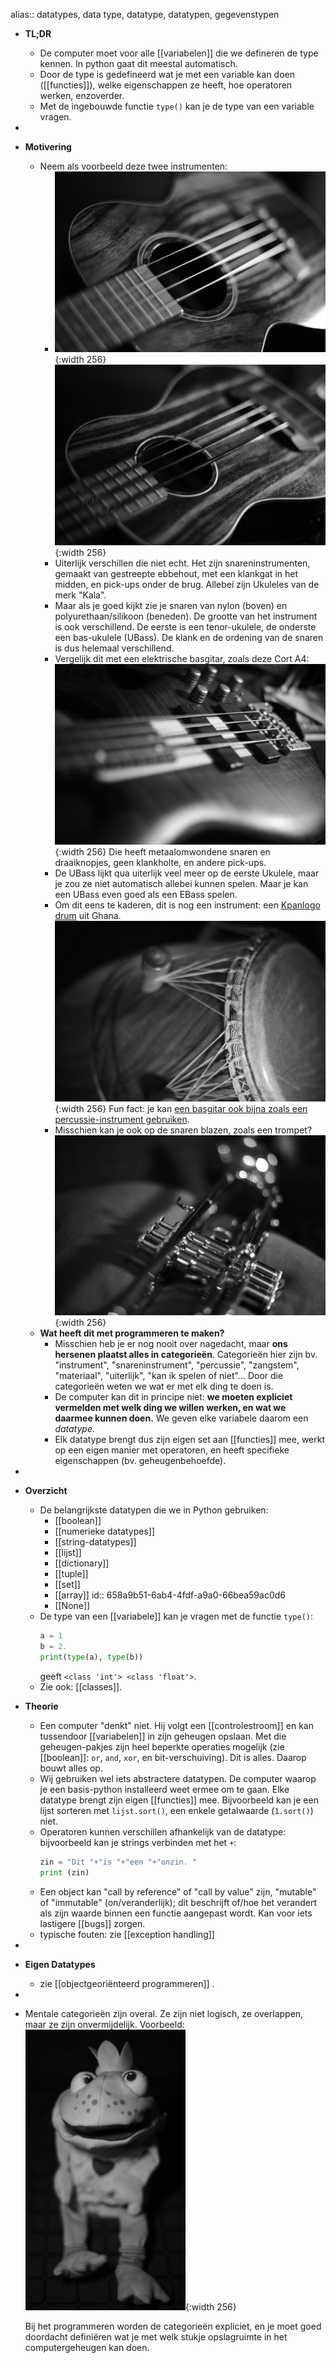 alias:: datatypes, data type, datatype, datatypen, gegevenstypen

- **TL;DR**
	- De computer moet voor alle [[variabelen]] die we defineren de type kennen. In python gaat dit meestal automatisch.
	- Door de type is gedefineerd wat je met een variable kan doen ([[functies]]), welke eigenschappen ze heeft, hoe operatoren werken, enzoverder.
	- Met de ingebouwde functie `type()` kan je de type van een variable vragen.
-
- **Motivering**
	- Neem als voorbeeld deze twee instrumenten:
		- ![image.jpg](../assets/instrument1.jpg){:width 256} ![image.jpg](../assets/instrument2.jpg){:width 256}
		- Uiterlijk verschillen die niet echt. Het zijn snareninstrumenten, gemaakt van gestreepte ebbehout, met een klankgat in het midden, en pick-ups onder de brug. Allebei zijn Ukuleles van de merk "Kala".
		- Maar als je goed kijkt zie je snaren van nylon (boven) en polyurethaan/silikoon (beneden). De grootte van het instrument is ook verschillend. De eerste is een tenor-ukulele, de onderste een bas-ukulele (UBass). De klank en de ordening van de snaren is dus helemaal verschillend.
		- Vergelijk dit met een elektrische basgitar, zoals deze Cort A4: 
		  ![image.jpg](../assets/instrument3.jpg){:width 256}
		  Die heeft metaalomwondene snaren en draaiknopjes, geen klankholte, en andere pick-ups.
		- De UBass lijkt qua uiterlijk veel meer op de eerste Ukulele, maar je zou ze niet automatisch allebei kunnen spelen. Maar je kan een UBass even goed als een EBass spelen.
		- Om dit eens te kaderen, dit is nog een instrument: een [Kpanlogo drum](https://en.wikipedia.org/wiki/Kpanlogo_(drum)) uit Ghana.
		  ![image.jpg](../assets/instrument4.jpg){:width 256}
		  Fun fact: je kan [een basgitar ook bijna zoals een percussie-instrument gebruiken](https://www.youtube.com/watch?v=En1U1P9di64).
		- Misschien kan je ook op de snaren blazen, zoals een trompet?
		  ![image.jpg](../assets/instrument5.jpg){:width 256}
	- **Wat heeft dit met programmeren te maken?**
		- Misschien heb je er nog nooit over nagedacht, maar **ons hersenen plaatst alles in categorieën**. 
		  Categorieën hier zijn bv. "instrument", "snareninstrument", "percussie", "zangstem", "materiaal", "uiterlijk", "kan ik spelen of niet"... Door die categorieën weten we wat er met elk ding te doen is.
		- De computer kan dit in principe niet: **we moeten expliciet vermelden met welk ding we willen werken, en wat we daarmee kunnen doen.** We geven elke variabele daarom een *datatype*.
		- Elk datatype brengt dus zijn eigen set aan [[functies]] mee, werkt op een eigen manier met operatoren, en heeft specifieke eigenschappen (bv. geheugenbehoefde).
-
- **Overzicht**
	- De belangrijkste datatypen die we in Python gebruiken:
		- [[boolean]]
		- [[numerieke datatypes]]
		- [[string-datatypes]]
		- [[lijst]]
		- [[dictionary]]
		- [[tuple]]
		- [[set]]
		- [[array]]
		  id:: 658a9b51-6ab4-4fdf-a9a0-66bea59ac0d6
		- [[None]]
	- De type van een [[variabele]] kan je vragen met de functie `type()`:
	  ```python
	  a = 1
	  b = 2.
	  print(type(a), type(b))
	  ```
	  geeft `<class 'int'> <class 'float'>`.
	- Zie ook: [[classes]].
- **Theorie**
	- Een computer "denkt" niet. Hij volgt een [[controlestroom]] en kan tussendoor [[variabelen]] in zijn geheugen opslaan. Met die geheugen-pakjes zijn heel beperkte operaties mogelijk (zie [[boolean]]: `or`, `and`, `xor`, en bit-verschuiving). Dit is alles. Daarop bouwt alles op.
	- Wij gebruiken wel iets abstractere datatypen. De computer waarop je een basis-python installeerd weet ermee om te gaan. Elke datatype brengt zijn eigen [[functies]] mee. Bijvoorbeeld kan je een lijst sorteren met `lijst.sort()`, een enkele getalwaarde (`1.sort()`) niet.
	- Operatoren kunnen verschillen afhankelijk van de datatype: bijvoorbeeld kan je strings verbinden met het `+`:
	  ```python
	  zin = "Dit "+"is "+"een "+"onzin. "
	  print (zin)
	  ```
	- Een object kan "call by reference" of "call by value" zijn, "mutable" of "immutable" (on/veranderlijk); dit beschrijft of/hoe het verandert als zijn waarde binnen een functie aangepast wordt. Kan voor iets lastigere [[bugs]] zorgen.
	- typische fouten: zie [[exception handling]]
-
- **Eigen Datatypes**
	- zie [[objectgeoriënteerd programmeren]] .
-
- Mentale categorieën zijn overal. Ze zijn niet logisch, ze overlappen, maar ze zijn onvermijdelijk. Voorbeeld:
  ![image.jpg](../assets/frog.jpg){:width 256}
  
  Bij het programmeren worden de categorieën expliciet, en je moet goed doordacht definiëren wat je met welk stukje opslagruimte in het computergeheugen kan doen.